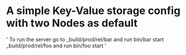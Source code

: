 # A simple Key-Value storage config with two Nodes as default
' To run the server go to 
 _build/prod/rel/bar and run bin/bar start
 _build/prod/rel/foo and run bin/foo start '

